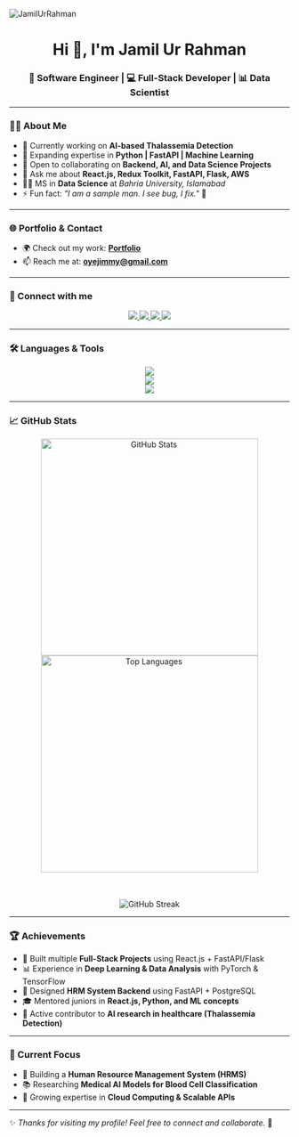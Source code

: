 <!-- Profile Views Badge -->
<p align="left"> 
  <img src="https://komarev.com/ghpvc/?username=oyekamal&label=Profile%20views&color=0e75b6&style=flat" alt="JamilUrRahman" /> 
</p>

<!-- Introduction -->
<h1 align="center">Hi 👋, I'm Jamil Ur Rahman</h1>
<h3 align="center">🚀 Software Engineer | 💻 Full-Stack Developer | 📊 Data Scientist</h3>

---

### 👨‍💻 About Me

- 🔭 Currently working on **AI-based Thalassemia Detection**
- 🌱 Expanding expertise in **Python | FastAPI | Machine Learning**
- 👯 Open to collaborating on **Backend, AI, and Data Science Projects**
- 💬 Ask me about **React.js, Redux Toolkit, FastAPI, Flask, AWS**
- 👨‍🎓 MS in **Data Science** at _Bahria University, Islamabad_
- ⚡ Fun fact: _"I am a sample man. I see bug, I fix."_ 🐛

---

### 🌐 Portfolio & Contact

- 🌍 Check out my work: [**Portfolio**](https://oyejimmy.netlify.app/)
- 📫 Reach me at: **oyejimmy@gmail.com**

---

### 🤝 Connect with me

<div align="center"> 
  <a href="mailto:oyejimmy@gmail.com">
    <img src="https://img.shields.io/badge/Gmail-D14836?style=for-the-badge&logo=gmail&logoColor=white" />
  </a>
  <a href="https://www.linkedin.com/in/jamilurahman/" target="_blank">
    <img src="https://img.shields.io/badge/LinkedIn-0077B5?style=for-the-badge&logo=linkedin&logoColor=white" />
  </a>
  <a href="https://oyejimmy.netlify.app/" target="_blank">
     <img src="https://img.shields.io/badge/Portfolio-FF5722?style=for-the-badge&logo=todoist&logoColor=white" />
  </a>
  <a href="https://instagram.com/imjimmykhan" target="_blank">
     <img src="https://img.shields.io/badge/Instagram-E4405F?style=for-the-badge&logo=instagram&logoColor=white" />
  </a>
</div>

---

### 🛠️ Languages & Tools

<div align="center">
    <img src="https://skillicons.dev/icons?i=react,redux,typescript,javascript,python,java,c,html,css,bootstrap,tailwind" /><br>
    <img src="https://skillicons.dev/icons?i=fastapi,flask,django,nodejs,express,mysql,postgres,mongodb,sqlite,redis" /><br>
    <img src="https://skillicons.dev/icons?i=aws,docker,linux,git,github,postman,opencv,tensorflow,pytorch" />
</div>

---

### 📈 GitHub Stats

<div align="center">

  <img width=390 src="https://github-readme-stats-salesp07.vercel.app/api?username=oyekamal&show_icons=true&count_private=true&theme=gruvbox&border_radius=10" alt="GitHub Stats" />

  <img width=390 src="https://github-readme-stats-salesp07.vercel.app/api/top-langs/?username=oyekamal&hide=HTML&langs_count=8&layout=compact&theme=gruvbox&border_radius=10&size_weight=0.5&count_weight=0.5" alt="Top Languages" />

<br><br>
<img src="https://streak-stats.demolab.com?user=oyekamal&theme=gruvbox&border_radius=10" alt="GitHub Streak" />

</div>

---

### 🏆 Achievements

- 🌟 Built multiple **Full-Stack Projects** using React.js + FastAPI/Flask
- 📊 Experience in **Deep Learning & Data Analysis** with PyTorch & TensorFlow
- 🔧 Designed **HRM System Backend** using FastAPI + PostgreSQL
- 🎓 Mentored juniors in **React.js, Python, and ML concepts**
- 🥇 Active contributor to **AI research in healthcare (Thalassemia Detection)**

---

### 📌 Current Focus

- 🚀 Building a **Human Resource Management System (HRMS)**
- 📚 Researching **Medical AI Models for Blood Cell Classification**
- 🌱 Growing expertise in **Cloud Computing & Scalable APIs**

---

✨ _Thanks for visiting my profile! Feel free to connect and collaborate._ 🚀
